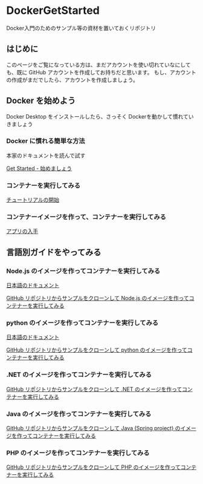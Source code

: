 # DockerGetStarted
Docker入門のためのサンプル等の資材を置いておくリポジトリ

## はじめに
このページをご覧になっている方は、まだアカウントを使い切れていなにしても、既に GitHub アカウントを作成してお持ちだと思います。
もし、アカウントの作成がまだでしたら、アカウントを作成しましょう。

## Docker を始めよう
Docker Desktop をインストールしたら、さっそく Dockerを動かして慣れていきましょう

### Docker に慣れる簡単な方法
本家のドキュメントを読んで試す

[Get Started - 始めましょう](https://docs.docker.jp/v20.10/get-started/toc.html)

### コンテナーを実行してみる

[チュートリアルの開始](https://docs.docker.jp/v20.10/get-started/index.html#start-the-tutorial)

### コンテナーイメージを作って、コンテナーを実行してみる
[アプリの入手](https://docs.docker.jp/v20.10/get-started/02_our_app.html#get-the-app)

## 言語別ガイドをやってみる

### Node.js のイメージを作ってコンテナーを実行してみる
[日本語のドキュメント](https://docs.docker.jp/v20.10/language/nodejs/toc.html)

[GitHub リポジトリからサンプルをクローンして Node.js のイメージを作ってコンテナーを実行してみる](https://docs.docker.com/language/nodejs/containerize/)

### python のイメージを作ってコンテナーを実行してみる
[日本語のドキュメント](https://docs.docker.jp/v20.10/language/python/toc.html)

[GitHub リポジトリからサンプルをクローンして python のイメージを作ってコンテナーを実行してみる](https://docs.docker.com/language/python/containerize/)

### .NET のイメージを作ってコンテナーを実行してみる
[GitHub リポジトリからサンプルをクローンして .NET のイメージを作ってコンテナーを実行してみる](https://docs.docker.com/language/dotnet/containerize/)

### Java のイメージを作ってコンテナーを実行してみる
[GitHub リポジトリからサンプルをクローンして Java (Spring project) のイメージを作ってコンテナーを実行してみる](https://docs.docker.com/language/java/build-images/)

### PHP のイメージを作ってコンテナーを実行してみる
[GitHub リポジトリからサンプルをクローンして PHP のイメージを作ってコンテナーを実行してみる](https://docs.docker.com/language/php/containerize/)


